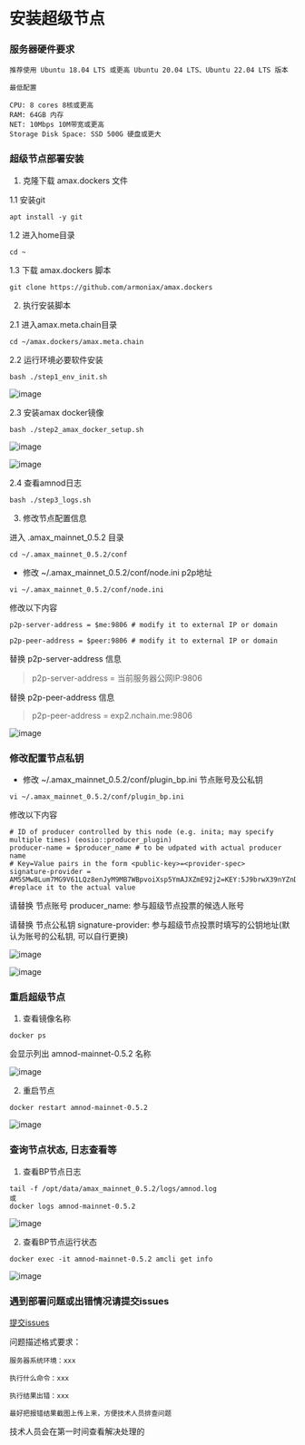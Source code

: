 
# 安装超级节点

### 服务器硬件要求

```
推荐使用 Ubuntu 18.04 LTS 或更高 Ubuntu 20.04 LTS、Ubuntu 22.04 LTS 版本

最低配置

CPU: 8 cores 8核或更高
RAM: 64GB 内存
NET: 10Mbps 10M带宽或更高
Storage Disk Space: SSD 500G 硬盘或更大
```

### 超级节点部署安装

1. 克隆下载 amax.dockers 文件

1.1 安装git
```
apt install -y git
```
1.2 进入home目录
```
cd ~
```

1.3 下载 amax.dockers 脚本
```
git clone https://github.com/armoniax/amax.dockers
```

2. 执行安装脚本

2.1 进入amax.meta.chain目录
```
cd ~/amax.dockers/amax.meta.chain
```

2.2 运行环境必要软件安装
```
bash ./step1_env_init.sh
```

![image](https://github.com/hub500/amax.dockers/assets/80018598/65d339fa-94ee-48f7-9587-52d8c991432b)


2.3 安装amax docker镜像
```
bash ./step2_amax_docker_setup.sh
```

![image](https://github.com/hub500/amax.dockers/assets/80018598/7e644913-d038-4317-88e9-7e999af65e36)

![image](https://github.com/hub500/amax.dockers/assets/80018598/5cd311a4-2714-4a91-98fd-73dc637e6f38)


2.4 查看amnod日志
```
bash ./step3_logs.sh
```

3. 修改节点配置信息

进入 .amax_mainnet_0.5.2 目录
```
cd ~/.amax_mainnet_0.5.2/conf
```

* 修改 ~/.amax_mainnet_0.5.2/conf/node.ini p2p地址

```
vi ~/.amax_mainnet_0.5.2/conf/node.ini
```

修改以下内容
```
p2p-server-address = $me:9806 # modify it to external IP or domain

p2p-peer-address = $peer:9806 # modify it to external IP or domain
```
替换 p2p-server-address 信息

> p2p-server-address = 当前服务器公网IP:9806

替换 p2p-peer-address 信息

> p2p-peer-address = exp2.nchain.me:9806

![image](https://github.com/hub500/amax.dockers/assets/80018598/0b4cd996-1d1b-4476-b0f5-ee0fc3143b2b)


### 修改配置节点私钥

* 修改 ~/.amax_mainnet_0.5.2/conf/plugin_bp.ini 节点账号及公私钥

```
vi ~/.amax_mainnet_0.5.2/conf/plugin_bp.ini
```

修改以下内容
```
# ID of producer controlled by this node (e.g. inita; may specify multiple times) (eosio::producer_plugin)
producer-name = $producer_name # to be udpated with actual producer name
# Key=Value pairs in the form <public-key>=<provider-spec>
signature-provider = AM5SMw8Lum7MG9V61LQz8enJyM9MB7WBpvoiXsp5YmAJXZmE92j2=KEY:5J9brwX39nYZnDBLXYQPc2BgiXJ12HxeapKvTo15wRh1et7RhVW #replace it to the actual value
```

请替换 节点账号 producer_name: 参与超级节点投票的候选人账号

请替换 节点公私钥 signature-provider: 参与超级节点投票时填写的公钥地址(默认为账号的公私钥, 可以自行更换)

![image](https://github.com/hub500/amax.dockers/assets/80018598/41c31738-c431-4701-94f9-059f05913024)

![image](https://github.com/hub500/amax.dockers/assets/80018598/3aa981cb-bab9-4533-9e35-444520a81066)


### 重启超级节点

1. 查看镜像名称

```
docker ps
```
会显示列出 amnod-mainnet-0.5.2 名称

![image](https://github.com/hub500/amax.dockers/assets/80018598/74604245-2659-4ba1-81a1-b08facc98512)


2. 重启节点

```
docker restart amnod-mainnet-0.5.2
```

![image](https://github.com/hub500/amax.dockers/assets/80018598/641a4d88-21d8-49d8-816e-b99359485528)


### 查询节点状态, 日志查看等

1. 查看BP节点日志
```
tail -f /opt/data/amax_mainnet_0.5.2/logs/amnod.log
或
docker logs amnod-mainnet-0.5.2
```

![image](https://github.com/hub500/amax.dockers/assets/80018598/9310d2fd-cbca-47e2-9154-8812e8d5d8b6)


2. 查看BP节点运行状态
```
docker exec -it amnod-mainnet-0.5.2 amcli get info
```

![image](https://github.com/hub500/amax.dockers/assets/80018598/5a8f8996-d151-460e-b877-031188388992)

### 遇到部署问题或出错情况请提交issues

[提交issues](https://github.com/armoniax/amax.dockers/issues)

问题描述格式要求：

```
服务器系统环境：xxx

执行什么命令：xxx

执行结果出错：xxx

最好把报错结果截图上传上来，方便技术人员排查问题
```

技术人员会在第一时间查看解决处理的
